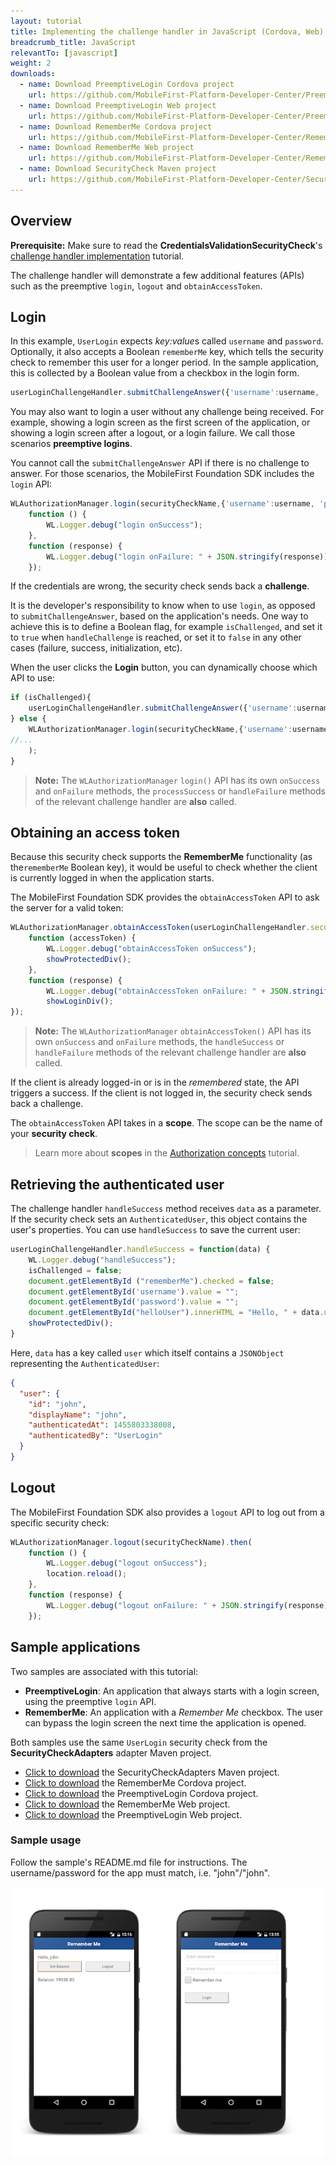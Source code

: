 ```yaml
---
layout: tutorial
title: Implementing the challenge handler in JavaScript (Cordova, Web) applications
breadcrumb_title: JavaScript
relevantTo: [javascript]
weight: 2
downloads:
  - name: Download PreemptiveLogin Cordova project
    url: https://github.com/MobileFirst-Platform-Developer-Center/PreemptiveLoginCordova/tree/release80
  - name: Download PreemptiveLogin Web project
    url: https://github.com/MobileFirst-Platform-Developer-Center/PreemptiveLoginWeb/tree/release80
  - name: Download RememberMe Cordova project
    url: https://github.com/MobileFirst-Platform-Developer-Center/RememberMeCordova/tree/release80
  - name: Download RememberMe Web project
    url: https://github.com/MobileFirst-Platform-Developer-Center/RememberMeWeb/tree/release80
  - name: Download SecurityCheck Maven project
    url: https://github.com/MobileFirst-Platform-Developer-Center/SecurityCheckAdapters/tree/release80
---
```


## Overview
**Prerequisite:** Make sure to read the **CredentialsValidationSecurityCheck**'s [challenge handler implementation](../../credentials-validation/javascript) tutorial.

The challenge handler will demonstrate a few additional features (APIs) such as the preemptive `login`, `logout` and `obtainAccessToken`.

## Login
In this example, `UserLogin` expects *key:value*s called `username` and `password`. Optionally, it also accepts a Boolean `rememberMe` key, which tells the security check to remember this user for a longer period. In the sample application, this is collected by a Boolean value from a checkbox in the login form.

```js
userLoginChallengeHandler.submitChallengeAnswer({'username':username, 'password':password, rememberMe: rememberMeState});
```

You may also want to login a user without any challenge being received. For example, showing a login screen as the first screen of the application, or showing a login screen after a logout, or a login failure. We call those scenarios **preemptive logins**.

You cannot call the `submitChallengeAnswer` API if there is no challenge to answer. For those scenarios, the MobileFirst Foundation SDK includes the `login` API:

```js
WLAuthorizationManager.login(securityCheckName,{'username':username, 'password':password, rememberMe: rememberMeState}).then(
    function () {
        WL.Logger.debug("login onSuccess");
    },
    function (response) {
        WL.Logger.debug("login onFailure: " + JSON.stringify(response));
    });
```

If the credentials are wrong, the security check sends back a **challenge**.

It is the developer's responsibility to know when to use `login`, as opposed to `submitChallengeAnswer`, based on the application's needs. One way to achieve this is to define a Boolean flag, for example `isChallenged`, and set it to `true` when `handleChallenge` is reached, or set it to `false` in any other cases (failure, success, initialization, etc).

When the user clicks the **Login** button, you can dynamically choose which API to use:

```js
if (isChallenged){
    userLoginChallengeHandler.submitChallengeAnswer({'username':username, 'password':password, rememberMe: rememberMeState});
} else {
    WLAuthorizationManager.login(securityCheckName,{'username':username, 'password':password, rememberMe: rememberMeState}).then(
//...
    );
}
```

> **Note:**
>The  `WLAuthorizationManager` `login()` API has its own `onSuccess` and `onFailure` methods, the `processSuccess` or `handleFailure` methods of the relevant challenge handler are **also** called.

## Obtaining an access token
Because this security check supports the **RememberMe** functionality (as the`rememberMe` Boolean key), it would be useful to check whether the client is currently logged in when the application starts.

The MobileFirst Foundation SDK provides the `obtainAccessToken` API to ask the server for a valid token:

```js
WLAuthorizationManager.obtainAccessToken(userLoginChallengeHandler.securityCheckName).then(
    function (accessToken) {
        WL.Logger.debug("obtainAccessToken onSuccess");
        showProtectedDiv();
    },
    function (response) {
        WL.Logger.debug("obtainAccessToken onFailure: " + JSON.stringify(response));
        showLoginDiv();
});
```
> **Note:**
> The `WLAuthorizationManager` `obtainAccessToken()` API has its own `onSuccess` and `onFailure` methods, the `handleSuccess` or `handleFailure` methods of the relevant challenge handler are **also** called.

If the client is already logged-in or is in the *remembered* state, the API triggers a success. If the client is not logged in, the security check sends back a challenge.

The `obtainAccessToken` API takes in a **scope**. The scope can be the name of your **security check**.

> Learn more about **scopes** in the [Authorization concepts](../../) tutorial.

## Retrieving the authenticated user
The challenge handler `handleSuccess` method receives `data` as a parameter.
If the security check sets an `AuthenticatedUser`, this object contains the user's properties. You can use `handleSuccess` to save the current user:

```js
userLoginChallengeHandler.handleSuccess = function(data) {
    WL.Logger.debug("handleSuccess");
    isChallenged = false;
    document.getElementById ("rememberMe").checked = false;
    document.getElementById('username').value = "";
    document.getElementById('password').value = "";
    document.getElementById("helloUser").innerHTML = "Hello, " + data.user.displayName;
    showProtectedDiv();
}
```

Here, `data` has a key called `user` which itself contains a `JSONObject` representing the `AuthenticatedUser`:

```json
{
  "user": {
    "id": "john",
    "displayName": "john",
    "authenticatedAt": 1455803338008,
    "authenticatedBy": "UserLogin"
  }
}
```

## Logout
The MobileFirst Foundation SDK also provides a `logout` API to log out from a specific security check:

```js
WLAuthorizationManager.logout(securityCheckName).then(
    function () {
        WL.Logger.debug("logout onSuccess");
        location.reload();
    },
    function (response) {
        WL.Logger.debug("logout onFailure: " + JSON.stringify(response));
    });
```

## Sample applications
Two samples are associated with this tutorial:

- **PreemptiveLogin**: An application that always starts with a login screen, using the preemptive `login` API.
- **RememberMe**: An application with a *Remember Me* checkbox. The user can bypass the login screen the next time the application is opened.

Both samples use the same `UserLogin` security check from the **SecurityCheckAdapters** adapter Maven project.

- [Click to download](https://github.com/MobileFirst-Platform-Developer-Center/SecurityCheckAdapters/tree/release80) the SecurityCheckAdapters Maven project.  
- [Click to download](https://github.com/MobileFirst-Platform-Developer-Center/RememberMeCordova/tree/release80) the RememberMe Cordova project.  
- [Click to download](https://github.com/MobileFirst-Platform-Developer-Center/PreemptiveLoginCordova/tree/release80) the PreemptiveLogin Cordova project.
- [Click to download](https://github.com/MobileFirst-Platform-Developer-Center/RememberMeWeb/tree/release80) the RememberMe Web project.
- [Click to download](https://github.com/MobileFirst-Platform-Developer-Center/PreemptiveLoginWeb/tree/release80) the PreemptiveLogin Web project.

### Sample usage
Follow the sample's README.md file for instructions.
The username/password for the app must match, i.e. "john"/"john".

![sample application](sample-application.png)
